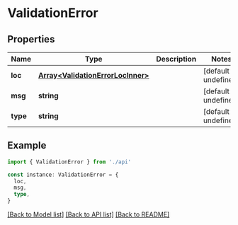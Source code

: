 # ValidationError

## Properties

| Name     | Type                                                                   | Description | Notes                  |
| -------- | ---------------------------------------------------------------------- | ----------- | ---------------------- |
| **loc**  | [**Array&lt;ValidationErrorLocInner&gt;**](ValidationErrorLocInner.md) |             | [default to undefined] |
| **msg**  | **string**                                                             |             | [default to undefined] |
| **type** | **string**                                                             |             | [default to undefined] |

## Example

```typescript
import { ValidationError } from './api'

const instance: ValidationError = {
  loc,
  msg,
  type,
}
```

[[Back to Model list]](../README.md#documentation-for-models) [[Back to API list]](../README.md#documentation-for-api-endpoints) [[Back to README]](../README.md)
